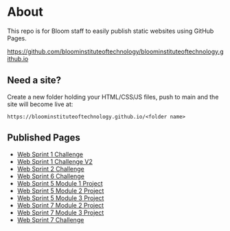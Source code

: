 # About

This repo is for Bloom staff to easily publish static websites using GitHub Pages.

<https://github.com/bloominstituteoftechnology/bloominstituteoftechnology.github.io>

## Need a site?

Create a new folder holding your HTML/CSS/JS files, push to main and the site will become live at:

```https://bloominstituteoftechnology.github.io/<folder name>```

## Published Pages

- [Web Sprint 1 Challenge](https://bloominstituteoftechnology.github.io/W_U1_S1_sprint_challenge/)
- [Web Sprint 1 Challenge V2](https://bloominstituteoftechnology.github.io/W_U1_S1_sprint_challenge_v2/)
- [Web Sprint 2 Challenge](https://bloominstituteoftechnology.github.io/W_U1_S2_sprint_challenge/)
- [Web Sprint 6 Challenge](https://bloominstituteoftechnology.github.io/W_U2_S6_sprint_challenge/)
- [Web Sprint 5 Module 1 Project](https://bloominstituteoftechnology.github.io/W_U2_S5M1_module_project/)
- [Web Sprint 5 Module 2 Project](https://bloominstituteoftechnology.github.io/W_U2_S5M2_module_project/)
- [Web Sprint 5 Module 3 Project](https://bloominstituteoftechnology.github.io/W_U2_S5M3_module_project/)
- [Web Sprint 7 Module 2 Project](https://bloominstituteoftechnology.github.io/W_S7M2_Project/)
- [Web Sprint 7 Module 3 Project](https://bloominstituteoftechnology.github.io/W_S7M3_Project/)
- [Web Sprint 7 Challenge](https://bloominstituteoftechnology.github.io/W_S7_Challenge/)
